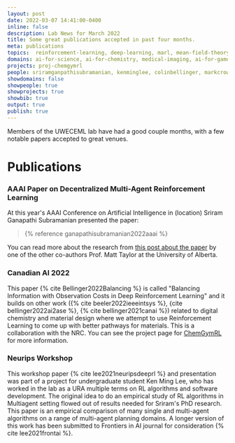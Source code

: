```yaml
---
layout: post
date: 2022-03-07 14:41:00-0400
inline: false
description: Lab News for March 2022
title: Some great publications accepted in past four months.
meta: publications
topics:  reinforcement-learning, deep-learning, marl, mean-field-theory, ChemGymRL
domains: ai-for-science, ai-for-chemistry, medical-imaging, ai-for-games
projects: proj-chemgymrl
people: sriramganpathisubramanian, kenminglee, colinbellinger, markcrowley 
showdomains: false
showpeople: true
showprojects: true
showbib: true
output: true
publish: true
---
```


Members of the UWECEML lab have had a good couple months, with a few notable papers accepted to great venues. 

  

# Publications

### AAAI Paper on Decentralized Multi-Agent Reinforcement Learning
At this year's AAAI Conference on Artificial Intelligence in (location) Sriram Ganapathi Subramanian presented the paper:

<blockquote>
{% reference ganapathisubramanian2022aaai %}
</blockquote>

You can read more about the research from [this post about the paper](https://www.ualberta.ca/science/news/2022/february/scaling-ai.html) by one of the other co-authors Prof. Matt Taylor at the University of Alberta.

### Canadian AI 2022 

This paper {% cite Bellinger2022Balancing %} is called "Balancing Information with Observation Costs in Deep Reinforcement Learning" and it builds on other work ({% cite beeler2022ieeeintsys %}, {cite bellinger2022ai2ase %}, {% cite bellinger2021canai %}) related to digital chemistry and material design where we attempt to use Reinforcement Learning to come up with better pathways for materials. This is a collaboration with the NRC. You can see the project page for [ChemGymRL](/chemgymrl) for more information.

### Neurips Workshop
This workshop paper {% cite lee2021neuripsdeeprl %} and presentation was part of a project for undergraduate student Ken Ming Lee, who has worked in the lab as a URA multiple terms on RL algorithms and software development. The original idea to do an empirical study of RL algorithms in Multiagent setting flowed out of  results needed for Sriram's PhD research. This paper is an empirical comparison of many single and multi-agent algorithms on a range of multi-agent planning domains. A longer version of this work has been submitted to Frontiers in AI journal for consideration {% cite lee2021frontai %}.






